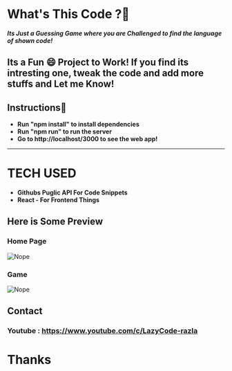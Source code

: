 # **What's This Code ?🤔**

***Its Just a Guessing Game where you are Challenged to find the language of shown code!***

## Its a Fun 😄 Project to Work! If you find its intresting one, tweak the code and add more stuffs and Let me Know!
## **Instructions🤔**
* **__Run "npm install" to install dependencies__**
* **__Run "npm run" to run the server__**
* **__Go to http://localhost/3000 to see the web app!__** 

___
# TECH USED

* **Githubs Puglic API For Code Snippets** <br/>
* **React - For Frontend Things**


## **Here is Some Preview**
### **Home Page**
<img src="https://github.com/Rasla-Dev/WhatCodeIsThis/blob/main/src/Assets/home.png?raw=true" alt="Nope">

### **Game**
<img src="https://github.com/Rasla-Dev/WhatCodeIsThis/blob/main/src/Assets/game.png?raw=true" alt="Nope">

## **Contact**

### **Youtube : https://www.youtube.com/c/LazyCode-razla**

# **Thanks**
